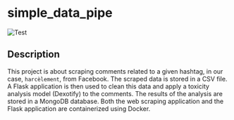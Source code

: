 # simple_data_pipe
![Test](https://github.com/muhh-b/simple_data_pipe/assets/69880179/b99c0259-f344-438f-ae74-ac8bb41c38d6)

## Description

This project is about scraping comments related to a given hashtag, in our case, `harcèlement`, from Facebook. The scraped data is stored in a CSV file. A Flask application is then used to clean this data and apply a toxicity analysis model (Dexotify) to the comments. The results of the analysis are stored in a MongoDB database. Both the web scraping application and the Flask application are containerized using Docker.


